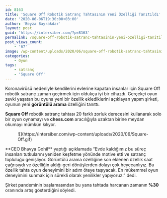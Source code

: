 ```yaml
---
id: 8163
title: 'Square Off Robotik Satranç Tahtasının Yeni Özelliği Tanıtıldı'
date: '2020-06-06T19:30:00+03:00'
author: 'Beyza Bayrakdar'
layout: post
guid: 'https://intersiber.com/?p=8163'
permalink: /square-off-robotik-satranc-tahtasinin-yeni-ozelligi-tanitildi/
post_views_count:
    - '67'
image: /wp-content/uploads/2020/06/square-off-robotik-satranc-tahtasinin-yeni-ozelligi-tanitildi--scaled.jpg
categories:
    - Oyun
tags:
    - satranç
    - 'Square Off'
---
```


Koronavirüsü nedeniyle kendilerini evlerine kapatan insanlar için Square Off robotik satranç zaman geçirmek için oldukça iyi bir cihazdı. Gerçekçi oyun zevki yaşatan bu oyuna yeni bir özellik eklediklerini açıklayan yapım şirketi, oyunun yeni **görüntülü arama** özelliğini tanıttı.

**Square Off** robotik satranç tahtası 20 farklı zorluk derecesini kullanarak solo bir oyun oynamayı ve **chess.com** aracılığıyla uzaktan birine meydan okumayı mümkün kılıyor.

<figure class="wp-block-image size-large">![](https://intersiber.com/wp-content/uploads/2020/06/Square-Off.gif)</figure>**CEO Bhavya Gohil** yaptığı açıklamada “Evde kaldığımız bu süreç insanları tutkularını yeniden keşfetme yönünde motive etti ve satranç topluluğu genişliyor. Görüntülü arama özelliğine son eklenen özellik saat çağrısıydı ve özelliğin aldığı geri dönüşlerden dolayı çok heyecanlıyız. Bu özellik tahta oyun deneyimini bir adım öteye taşıyacak. En mükemmel oyun deneyimini sunmak için sürekli olarak yenilikler yapıyoruz.” dedi.

Şirket pandeminin başlamasından bu yana tahtada harcanan zamanın **%30** oranında artış gösterdiğini söyledi.